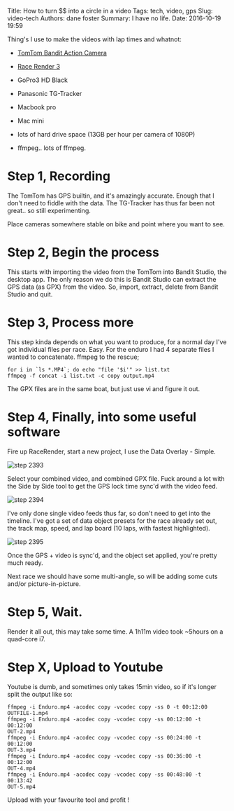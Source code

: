 Title: How to turn $$ into a circle in a video
Tags: tech, video, gps
Slug: video-tech
Authors: dane foster
Summary: I have no life.
Date: 2016-10-19 19:59

Thing's I use to make the videos with lap times and whatnot:

  * [TomTom Bandit Action Camera](https://www.tomtom.com/en_us/action-camera/action-camera/)

  * [Race Render 3](http://racerender.com/RR3/Features.html)

  * GoPro3 HD Black

  * Panasonic TG-Tracker

  * Macbook pro

  * Mac mini

  * lots of hard drive space (13GB per hour per camera of 1080P)

  * ffmpeg.. lots of ffmpeg.

Step 1, Recording
===
The TomTom has GPS builtin, and it's amazingly accurate. Enough that I don't need to fiddle with the data. The TG-Tracker has thus far been not great.. so still experimenting.

Place cameras somewhere stable on bike and point where you want to see.

Step 2, Begin the process
===

This starts with importing the video from the TomTom into Bandit Studio, the desktop app. The only reason we do this is Bandit Studio can extract the GPS data (as GPX) from the video. So, import, extract, delete from Bandit Studio and quit.

Step 3, Process more
===

This step kinda depends on what you want to produce, for a normal day I've got individual files per race. Easy. For the enduro I had 4 separate files I wanted to concatenate. ffmpeg to the rescue;

```
for i in `ls *.MP4`; do echo "file '$i'" >> list.txt
ffmpeg -f concat -i list.txt -c copy output.mp4
```

The GPX files are in the same boat, but just use vi and figure it out.

Step 4, Finally, into some useful software
===

Fire up RaceRender, start a new project, I use the Data Overlay - Simple.

![step 2393]({photo}video-gps/rr_step_1.png)

Select your combined video, and combined GPX file. Fuck around a lot with the Side by Side tool to get the GPS lock time sync'd with the video feed.


![step 2394]({photo}video-gps/rr_step_2.png)

I've only done single video feeds thus far, so don't need to get into the timeline. I've got a set of data object presets for the race already set out, the track map, speed, and lap board (10 laps, with fastest highlighted).

![step 2395]({photo}video-gps/rr_step_3.png)

Once the GPS + video is sync'd, and the object set applied, you're pretty much ready.

Next race we should have some multi-angle, so will be adding some cuts and/or picture-in-picture.

Step 5, Wait.
===

Render it all out, this may take some time. A 1h11m video took ~5hours on a quad-core i7.

Step X, Upload to Youtube
===

Youtube is dumb, and sometimes only takes 15min video, so if it's longer split the output like so:

```
ffmpeg -i Enduro.mp4 -acodec copy -vcodec copy -ss 0 -t 00:12:00 OUTFILE-1.mp4
ffmpeg -i Enduro.mp4 -acodec copy -vcodec copy -ss 00:12:00 -t 00:12:00
OUT-2.mp4
ffmpeg -i Enduro.mp4 -acodec copy -vcodec copy -ss 00:24:00 -t 00:12:00
OUT-3.mp4
ffmpeg -i Enduro.mp4 -acodec copy -vcodec copy -ss 00:36:00 -t 00:12:00
OUT-4.mp4
ffmpeg -i Enduro.mp4 -acodec copy -vcodec copy -ss 00:48:00 -t 00:13:42
OUT-5.mp4
```

Upload with your favourite tool and profit !
